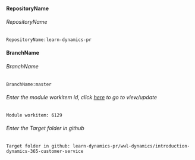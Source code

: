 #### RepositoryName 
###### RepositoryName
```
RepositoryName:learn-dynamics-pr
```

#### BranchName 
###### BranchName
```
BranchName:master
```

###### Enter the module workitem id, click [here](https://microsoftdigitallearning.visualstudio.com/Courseware/_workitems/edit/6129) to go to view/update
```
Module workitem: 6129
```

###### Enter the Target folder in github
```
Target folder in github: learn-dynamics-pr/wwl-dynamics/introduction-dynamics-365-customer-service
```